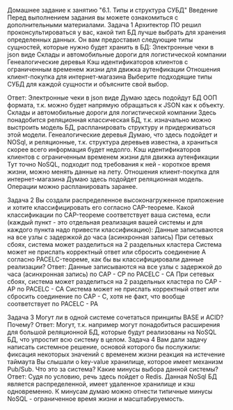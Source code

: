 Домашнее задание к занятию "6.1. Типы и структура СУБД"
Введение
Перед выполнением задания вы можете ознакомиться с дополнительными материалами.
Задача 1
Архитектор ПО решил проконсультироваться у вас, какой тип БД лучше выбрать для хранения определенных данных.
Он вам предоставил следующие типы сущностей, которые нужно будет хранить в БД:
Электронные чеки в json виде
Склады и автомобильные дороги для логистической компании
Генеалогические деревья
Кэш идентификаторов клиентов с ограниченным временем жизни для движка аутенфикации
Отношения клиент-покупка для интернет-магазина
Выберите подходящие типы СУБД для каждой сущности и объясните свой выбор.
 
Ответ:
Электронные чеки в json виде
Думаю здесь подойдут БД ООП формата, т.к. можно будет напрямую обращаться к JSON как к объекту.
Склады и автомобильные дороги для логистической компании
Здесь понадобится реляционная классическая БД, т.к. изначально можно выстроить модель БД, распланировать структуру и придерживаться этой модели.
Генеалогические деревья
Думаю, что здесь подойдет и NOSql, и реляционные, т.к. структура деревьев известна, а храниться скорее всего информация будет недолго.
Кэш идентификаторов клиентов с ограниченным временем жизни для движка аутенфикации
Тут точно NoSQL, подходит под требования к ней - короткое время жизни, можно менять данные на лету.
Отношения клиент-покупка для интернет-магазина
Думаю здесь подойдет реляционная модель. Операции можно распланировать заранее.
 
Задача 2
Вы создали распределенное высоконагруженное приложение и хотите классифицировать его согласно CAP-теореме. Какой классификации по CAP-теореме соответствует ваша система, если (каждый пункт - это отдельная реализация вашей системы и для каждого пункта надо привести классификацию):
Данные записываются на все узлы с задержкой до часа (асинхронная запись)
При сетевых сбоях, система может разделиться на 2 раздельных кластера
Система может не прислать корректный ответ или сбросить соединение
А согласно PACELC-теореме, как бы вы классифицировали данные реализации?
Ответ:
Данные записываются на все узлы с задержкой до часа (асинхронная запись)
по CAP -  CP
по PACELC - CA
При сетевых сбоях, система может разделиться на 2 раздельных кластера
по CAP -  AP
по PACELC - CA
Система может не прислать корректный ответ или сбросить соединение
по CAP -  C, хотя не факт, что вообще соответствует
по PACELC - PA
 
Задача 3
Могут ли в одной системе сочетаться принципы BASE и ACID? Почему?
Ответ:
Могут, т.к. например могут понадобиться расширения для большой реляционной БД, которые будут реализованы на NoSQL БД, что упростит всю систему в целом.
Задача 4
Вам дали задачу написать системное решение, основой которого бы послужили:
фиксация некоторых значений с временем жизни
реакция на истечение таймаута
Вы слышали о key-value хранилище, которое имеет механизм Pub/Sub. Что это за система? Какие минусы выбора данной системы?
Ответ:
Судя по условию, речь здесь пойдет о Redis. Данная NoSql БД является распределенной, имеет удаленное хранилище и кэш одновременно. К минусам думаю можно отнести типичные минусы NoSQL - ограниченное время жизни и масштабируемость.
